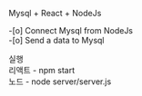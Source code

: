 Mysql + React + NodeJs

-[o] Connect Mysql from NodeJs <br />
-[o] Send a data to Mysql <br />

실행 <br />
리액트 - npm start <br />
노드 - node server/server.js
